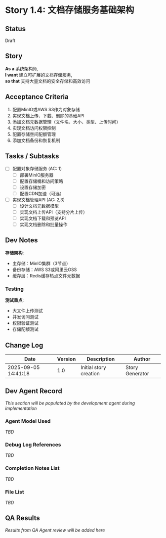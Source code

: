 # Story 1.4: 文档存储服务基础架构

## Status
Draft

## Story
**As a** 系统架构师,  
**I want** 建立可扩展的文档存储服务,  
**so that** 支持大量文档的安全存储和高效访问

## Acceptance Criteria
1. 配置MinIO或AWS S3作为对象存储
2. 实现文档上传、下载、删除的基础API
3. 添加文档元数据管理（文件名、大小、类型、上传时间）
4. 实现文档访问权限控制
5. 配置存储空间配额管理
6. 添加文档备份和恢复机制

## Tasks / Subtasks
- [ ] 配置对象存储服务 (AC: 1)
  - [ ] 部署MinIO服务器
  - [ ] 配置存储桶和访问策略
  - [ ] 设置存储加密
  - [ ] 配置CDN加速（可选）
- [ ] 实现文档管理API (AC: 2,3)
  - [ ] 设计文档元数据模型
  - [ ] 实现文档上传API（支持分片上传）
  - [ ] 实现文档下载和预览API
  - [ ] 实现文档删除和批量操作

## Dev Notes
**存储架构**:
- 主存储：MinIO集群（3节点）
- 备份存储：AWS S3或阿里云OSS
- 缓存层：Redis缓存热点文件元数据

### Testing
**测试重点**:
- 大文件上传测试
- 并发访问测试
- 权限验证测试
- 存储配额测试

## Change Log
| Date | Version | Description | Author |
|------|---------|-------------|--------|
| 2025-09-05 14:41:18 | 1.0 | Initial story creation | Story Generator |

## Dev Agent Record
*This section will be populated by the development agent during implementation*

### Agent Model Used
*TBD*

### Debug Log References
*TBD*

### Completion Notes List
*TBD*

### File List
*TBD*

## QA Results
*Results from QA Agent review will be added here*
